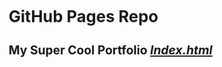 # **GitHub Pages Repo**
## **My Super Cool Portfolio** _[Index.html](https://5umit-chandra.github.io/links.html/)_
